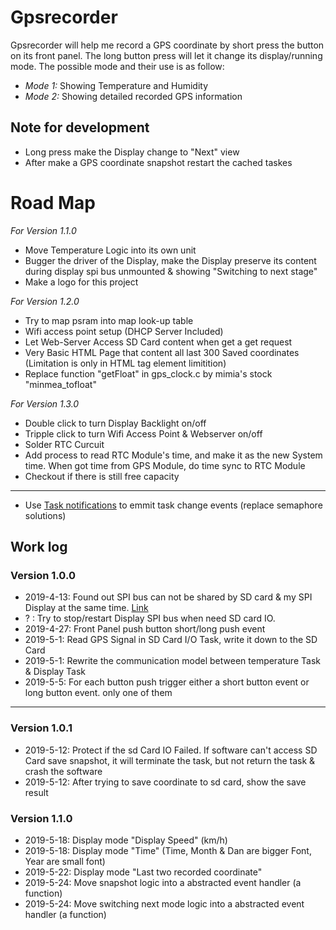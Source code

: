 # Gpsrecorder

Gpsrecorder will help me record a GPS coordinate by short press the button on its front panel. The
long button press will let it change its display/running mode. The possible mode and their use is as
follow:
- _Mode 1:_ Showing Temperature and Humidity
- _Mode 2:_ Showing detailed recorded GPS information


## Note for development
- Long press make the Display change to "Next" view
- After make a GPS coordinate snapshot restart the cached taskes

# Road Map

_For Version 1.1.0_
- Move Temperature Logic into its own unit
- Bugger the driver of the Display, make the Display preserve its content during display spi bus unmounted & showing "Switching to next stage"
- Make a logo for this project

_For Version 1.2.0_
- Try to map psram into map look-up table
- Wifi access point setup (DHCP Server Included)
- Let Web-Server Access SD Card content when get a get request
- Very Basic HTML Page that content all last 300 Saved coordinates (Limitation is only in HTML tag element limitition)
- Replace function "getFloat" in gps_clock.c by mimia's stock "minmea_tofloat"

_For Version 1.3.0_
- Double click to turn Display Backlight on/off
- Tripple click to turn Wifi Access Point & Webserver on/off
- Solder RTC Curcuit
- Add process to read RTC Module's time, and make it as the new System time. When got time from GPS Module, do time sync to RTC Module
- Checkout if there is still free capacity
---

- Use [Task notifications](https://www.freertos.org/RTOS-task-notifications.html) to emmit task change events (replace semaphore solutions)

## Work log

### Version 1.0.0
- 2019-4-13: Found out SPI bus can not be shared by SD card & my SPI Display at the same time. [Link](https://esp32.com/viewtopic.php?f=2&t=10127)
- ? : Try to stop/restart Display SPI bus when need SD card IO.
- 2019-4-27: Front Panel push button short/long push event
- 2019-5-1: Read GPS Signal in SD Card I/O Task, write it down to the SD Card
- 2019-5-1: Rewrite the communication model between temperature Task & Display Task
- 2019-5-5: For each button push trigger either a short button event or long button event. only one of them
----

### Version 1.0.1
- 2019-5-12: Protect if the sd Card IO Failed. If software can't access SD Card save snapshot, it will terminate the task, but not return the task & crash the software
- 2019-5-12: After trying to save coordinate to sd card, show the save result

### Version 1.1.0
- 2019-5-18: Display mode "Display Speed" (km/h)
- 2019-5-18: Display mode "Time" (Time, Month & Dan are bigger Font, Year are small font)
- 2019-5-22: Display mode "Last two recorded coordinate"
- 2019-5-24: Move snapshot logic into a abstracted event handler (a function)
- 2019-5-24: Move switching next mode logic into a abstracted event handler (a function)